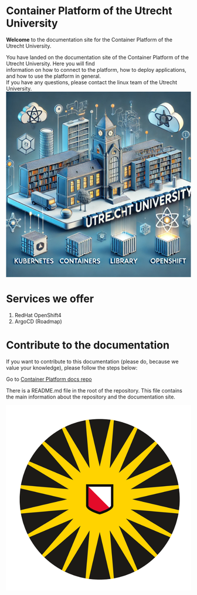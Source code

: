 # Container Platform of the Utrecht University

**Welcome** to the documentation site for the Container Platform of the Utrecht University.

You have landed on the documentation site of the Container Platform of the Utrecht University. Here you will find   
information on how to connect to the platform, how to deploy applications, and how to use the platform in general.  
If you have any questions, please contact the linux team of the Utrecht University.
![openshift_landingspage.webp](images/openshift_landingspage.webp)

# Services we offer

1. RedHat OpenShift4
2. ArgoCD (Roadmap)

# Contribute to the documentation
If you want to contribute to this documentation (please do, because we value your knowledge), please follow the steps below:

Go to [Container Platform docs repo](https://github.com/UtrechtUniversity/containerplatform-docs/)

There is a README.md file in the root of the repository. This file contains the main information about the repository and the documentation site.

![cm_hs_avatar_corporate.png](images/cm_hs_avatar_corporate.png)
